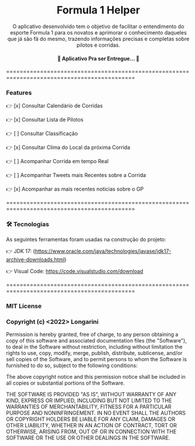 <h1 align="center">Formula 1 Helper</h1>
<p align="center">O aplicativo desenvolvido tem o objetivo de facilitar o entendimento do esporte Formula 1 para os novatos e aprimorar o conhecimento daqueles que já são fã do mesmo, trazendo informações precisas e completas sobre pilotos e corridas.
</p>

<h4 align="center"> 
	🚧  Aplicativo Pra ser Entregue...  🚧
</h4>

============================================================================================
### Features

👉 [x] Consultar Calendário de Corridas

👉 [x] Consultar Lista de Pilotos

👉 [ ] Consultar Classificação

👉 [x] Consultar Clima do Local da próxima Corrida

👉 [ ] Acompanhar Corrida em tempo Real

👉 [ ] Acompanhar Tweets mais Recentes sobre a Corrida

👉 [x] Acompanhar as mais recentes notícias sobre o GP


============================================================================================

### 🛠 Tecnologias

As seguintes ferramentas foram usadas na construção do projeto:

👉 JDK 17: (https://www.oracle.com/java/technologies/javase/jdk17-archive-downloads.html)

👉 Visual Code: https://code.visualstudio.com/download

============================================================================================

### MIT License

### Copyright (c) <2022> Longarini

Permission is hereby granted, free of charge, to any person obtaining a copy
of this software and associated documentation files (the "Software"), to deal
in the Software without restriction, including without limitation the rights
to use, copy, modify, merge, publish, distribute, sublicense, and/or sell
copies of the Software, and to permit persons to whom the Software is
furnished to do so, subject to the following conditions:

The above copyright notice and this permission notice shall be included in all
copies or substantial portions of the Software.

THE SOFTWARE IS PROVIDED "AS IS", WITHOUT WARRANTY OF ANY KIND, EXPRESS OR
IMPLIED, INCLUDING BUT NOT LIMITED TO THE WARRANTIES OF MERCHANTABILITY,
FITNESS FOR A PARTICULAR PURPOSE AND NONINFRINGEMENT. IN NO EVENT SHALL THE
AUTHORS OR COPYRIGHT HOLDERS BE LIABLE FOR ANY CLAIM, DAMAGES OR OTHER
LIABILITY, WHETHER IN AN ACTION OF CONTRACT, TORT OR OTHERWISE, ARISING FROM,
OUT OF OR IN CONNECTION WITH THE SOFTWARE OR THE USE OR OTHER DEALINGS IN THE
SOFTWARE.
